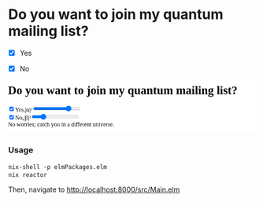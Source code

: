 # Do you want to join my quantum mailing list?

- [x] Yes
- [x] No


![](./demo.png)


### Usage

```
nix-shell -p elmPackages.elm
nix reactor
```

Then, navigate to <http://localhost:8000/src/Main.elm>
